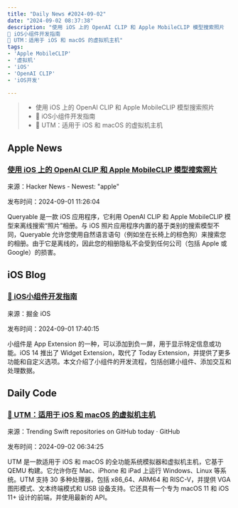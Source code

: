 ```yaml
---
title: "Daily News #2024-09-02"
date: "2024-09-02 08:37:38"
description: "使用 iOS 上的 OpenAI CLIP 和 Apple MobileCLIP 模型搜索照片
🎉 iOS小组件开发指南
🌟 UTM：适用于 iOS 和 macOS 的虚拟机主机"
tags: 
- 'Apple MobileCLIP'
- '虚拟机'
- 'iOS'
- 'OpenAI CLIP'
- 'iOS开发'

---
```


> - 使用 iOS 上的 OpenAI CLIP 和 Apple MobileCLIP 模型搜索照片
> - 🎉 iOS小组件开发指南
> - 🌟 UTM：适用于 iOS 和 macOS 的虚拟机主机

## Apple News

### [使用 iOS 上的 OpenAI CLIP 和 Apple MobileCLIP 模型搜索照片](https://github.com/mazzzystar/Queryable)

来源：Hacker News - Newest: "apple"

发布时间：2024-09-01 11:26:04

Queryable 是一款 iOS 应用程序，它利用 OpenAI CLIP 和 Apple MobileCLIP 模型来离线搜索“照片”相册。与 iOS 照片应用程序内置的基于类别的搜索模型不同，Queryable 允许您使用自然语言语句（例如坐在长椅上的棕色狗）来搜索您的相册。由于它是离线的，因此您的相册隐私不会受到任何公司（包括 Apple 或 Google）的损害。

## iOS Blog

### [🎉 iOS小组件开发指南](https://juejin.cn/post/7408931981848068096)

来源：掘金 iOS

发布时间：2024-09-01 17:40:15

小组件是 App Extension 的一种，可以添加到负一屏，用于显示特定信息或功能。iOS 14 推出了 Widget Extension，取代了 Today Extension，并提供了更多功能和自定义选项。本文介绍了小组件的开发流程，包括创建小组件、添加交互和处理数据。

## Daily Code

### [🌟 UTM：适用于 iOS 和 macOS 的虚拟机主机](https://github.com/utmapp/UTM)

来源：Trending Swift repositories on GitHub today · GitHub

发布时间：2024-09-02 06:34:25

UTM 是一款适用于 iOS 和 macOS 的全功能系统模拟器和虚拟机主机，它基于 QEMU 构建。它允许你在 Mac、iPhone 和 iPad 上运行 Windows、Linux 等系统。UTM 支持 30 多种处理器，包括 x86_64、ARM64 和 RISC-V，并提供 VGA 图形模式、文本终端模式和 USB 设备支持。它还具有一个专为 macOS 11 和 iOS 11+ 设计的前端，并使用最新的 API。
